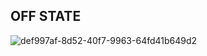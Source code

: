 ## OFF STATE

![def997af-8d52-40f7-9963-64fd41b649d2](https://user-images.githubusercontent.com/101448351/168331224-1fc2ed74-d15a-4d0e-8a13-8bbae69c375c.jpg)

## 
